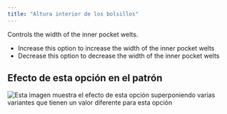 ```yaml
---
title: "Altura interior de los bolsillos"
---
```


Controls the width of the inner pocket welts.

- Increase this option to increase the width of the inner pocket welts
- Decrease this option to decrease the width of the inner pocket welts

## Efecto de esta opción en el patrón

![Esta imagen muestra el efecto de esta opción superponiendo varias variantes que tienen un valor diferente para esta opción](jaeger_innerpocketweltheight_sample.svg "Efecto de esta opción en el patrón")

